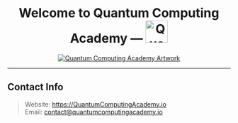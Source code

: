 <h1 align="center" id="qc-title">Welcome to Quantum Computing Academy &mdash; <a id="qc-logo" href="https://quantumcomputingacademy.io" target="_blank"><img src="https://i.postimg.cc/gJ2nJyD1/Quantum-Computing-Academy-Round-Logo.jpg" alt="Quantum Computing Academy Artwork" width="50" /></a></h1>

<div align="center"><a id="qc-artwork" href="https://quantumcomputingacademy.io" target="_blank"><img src="https://i.postimg.cc/bwvy1Yb2/YT-Channel-Art.gif" alt="Quantum Computing Academy Artwork" /></a></div>

----

## Contact Info

> Website: <https://QuantumComputingAcademy.io>  
> Email: <contact@quantumcomputingacademy.io>

<!--
You can use the [editor on GitHub](https://github.com/quantumcomputingac/quantumcomputingac/edit/main/docs/index.md) to maintain and preview the content for your website in Markdown files.

Whenever you commit to this repository, GitHub Pages will run [Jekyll](https://jekyllrb.com/) to rebuild the pages in your site, from the content in your Markdown files.

### Markdown

Markdown is a lightweight and easy-to-use syntax for styling your writing. It includes conventions for

```markdown
Syntax highlighted code block

# Header 1
## Header 2
### Header 3

- Bulleted
- List

1. Numbered
2. List

**Bold** and _Italic_ and `Code` text

[Link](url) and ![Image](src)
```

For more details see [GitHub Flavored Markdown](https://guides.github.com/features/mastering-markdown/).

### Jekyll Themes

Your Pages site will use the layout and styles from the Jekyll theme you have selected in your [repository settings](https://github.com/quantumcomputingac/quantumcomputingac/settings/pages). The name of this theme is saved in the Jekyll `_config.yml` configuration file.

### Support or Contact

Having trouble with Pages? Check out our [documentation](https://docs.github.com/categories/github-pages-basics/) or [contact support](https://support.github.com/contact) and we’ll help you sort it out.
-->
